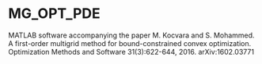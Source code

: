 # MG_OPT_PDE
MATLAB software accompanying the paper
M. Kocvara and S. Mohammed. A first-order multigrid method for bound-constrained convex optimization.
Optimization Methods and Software 31(3):622-644, 2016. arXiv:1602.03771 
